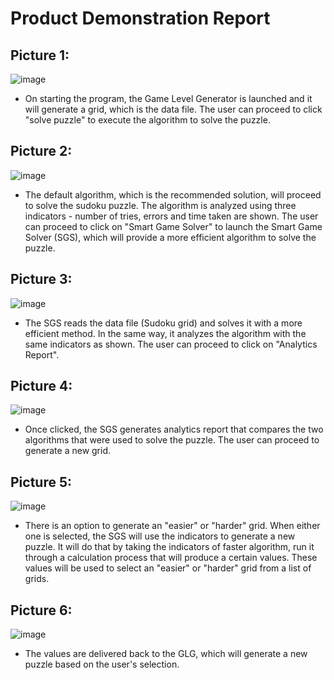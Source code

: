 # Product Demonstration Report

## Picture 1:

![image](https://user-images.githubusercontent.com/56427412/181763865-b6aef0c2-9c93-44d9-aeee-fbe6d1a8deb0.png)
* On starting the program, the Game Level Generator is launched and it will generate a grid, which is the data file. The user can proceed to click "solve puzzle" to execute the algorithm to solve the puzzle. 

## Picture 2:

![image](https://user-images.githubusercontent.com/56427412/181764099-4db548cd-29b7-4242-9759-9b2ac1fa0086.png)
* The default algorithm, which is the recommended solution, will  proceed to solve the sudoku puzzle. The algorithm is analyzed using three indicators - number of tries, errors and time taken are shown. The user can proceed to click on "Smart Game Solver" to launch the Smart Game Solver (SGS), which will provide a more efficient algorithm to solve the puzzle.

## Picture 3:

![image](https://user-images.githubusercontent.com/56427412/181764166-a848478a-3ada-4633-93a0-9cede7e4f5b2.png)
* The SGS reads the data file (Sudoku grid) and solves it with a more efficient method. In the same way, it analyzes the algorithm with the same indicators as shown. The user can proceed to click on "Analytics Report".

## Picture 4:

![image](https://user-images.githubusercontent.com/56427412/181764208-8fe8af75-b8f1-46dc-ae35-bad106e130ef.png)
* Once clicked, the SGS generates analytics report that compares the two algorithms that were used to solve the puzzle. The user can proceed to generate a new grid. 

## Picture 5:

![image](https://user-images.githubusercontent.com/56427412/181764281-bfdf6211-1607-45cc-ac51-24f9082e5fc7.png) 
* There is an option to generate an "easier" or "harder" grid. When either one is selected, the SGS will use the indicators to generate a new puzzle. It will do that by taking the indicators of faster algorithm, run it through a calculation process that will produce a certain values. These values will be used to select an "easier" or "harder" grid from a list of grids. 

## Picture 6: 

![image](https://user-images.githubusercontent.com/56427412/181764523-b215ab26-331a-41ec-bcaa-257d4e18cf11.png)
* The values are delivered back to the GLG, which will generate a new puzzle based on the user's selection.
